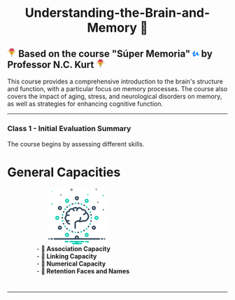 <h1 align="center">Understanding-the-Brain-and-Memory 💭</h1>

## <a href="https://www.udemy.com/user/nckurt/"><img src="brain.svg" alt="brain" width="4%"></a> Based on the course "Súper Memoria" <a href="https://www.udemy.com/user/nckurt/"><img src="udemy.svg" alt="brain" width="3%"></a> by Professor N.C. Kurt <a href="https://www.udemy.com/user/nckurt/"><img src="brain.svg" alt="brain" width="4%"></a>
This course provides a comprehensive introduction to the brain's structure and function, with a particular focus on memory processes. The course also covers the impact of aging, stress, and neurological disorders on memory, as well as strategies for enhancing cognitive function.

---

### **Class 1 - Initial Evaluation Summary**

The course begins by assessing different skills.

# General Capacities

<img align="right" width=130px alt="Brain" hspace="280" src="brain (1).svg" />

&nbsp;&nbsp;&nbsp;&nbsp;&nbsp;&nbsp;&nbsp;&nbsp;&nbsp;&nbsp;&nbsp;&nbsp;&nbsp;&nbsp;&nbsp;&nbsp; - **🧩 Association Capacity**  
&nbsp;&nbsp;&nbsp;&nbsp;&nbsp;&nbsp;&nbsp;&nbsp;&nbsp;&nbsp;&nbsp;&nbsp;&nbsp;&nbsp;&nbsp;&nbsp; - **🔗 Linking Capacity**  
&nbsp;&nbsp;&nbsp;&nbsp;&nbsp;&nbsp;&nbsp;&nbsp;&nbsp;&nbsp;&nbsp;&nbsp;&nbsp;&nbsp;&nbsp;&nbsp; - **🔢 Numerical Capacity**  
&nbsp;&nbsp;&nbsp;&nbsp;&nbsp;&nbsp;&nbsp;&nbsp;&nbsp;&nbsp;&nbsp;&nbsp;&nbsp;&nbsp;&nbsp;&nbsp; - **👥 Retention Faces and Names**

#

---
